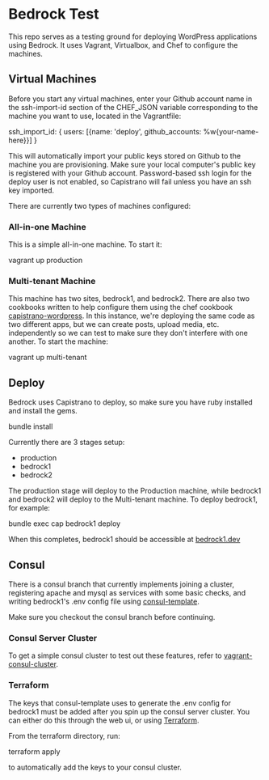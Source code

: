 # Bedrock Test

This repo serves as a testing ground for deploying WordPress applications using
Bedrock. It uses Vagrant, Virtualbox, and Chef to configure the machines.

## Virtual Machines

Before you start any virtual machines, enter your Github account name in the
ssh-import-id section of the CHEF_JSON variable corresponding to the machine
you want to use, located in the Vagrantfile:

  ssh_import_id: {
    users: [{name: 'deploy', github_accounts: %w{your-name-here}}]
  }

This will automatically import your public keys stored on Github to the machine
you are provisioning. Make sure your local computer's public key is registered
with your Github account. Password-based ssh login for the deploy user is not
enabled, so Capistrano will fail unless you have an ssh key imported.

There are currently two types of machines configured:

### All-in-one Machine

This is a simple all-in-one machine. To start it:

  vagrant up production

### Multi-tenant Machine

This machine has two sites, bedrock1, and bedrock2. There are also two
cookbooks written to help configure them using the chef cookbook
[capistrano-wordpress](https://github.com/adamkrone/chef-capistrano-wordpress).
In this instance, we're deploying the same code as two different apps, but we
can create posts, upload media, etc. independently so we can test to make sure
they don't interfere with one another. To start the machine:

  vagrant up multi-tenant

## Deploy

Bedrock uses Capistrano to deploy, so make sure you have ruby installed and
install the gems.

  bundle install

Currently there are 3 stages setup:

* production
* bedrock1
* bedrock2

The production stage will deploy to the Production machine, while bedrock1 and bedrock2
will deploy to the Multi-tenant machine. To deploy bedrock1, for example:

  bundle exec cap bedrock1 deploy

When this completes, bedrock1 should be accessible at [bedrock1.dev](http://bedrock1.dev)

## Consul

There is a consul branch that currently implements joining a cluster, registering
apache and mysql as services with some basic checks, and writing bedrock1's .env
config file using [consul-template](https://github.com/hashicorp/consul-template).

Make sure you checkout the consul branch before continuing.

### Consul Server Cluster

To get a simple consul cluster to test out these features, refer to
[vagrant-consul-cluster](https://github.com/adamkrone/vagrant-consul-cluster).

### Terraform

The keys that consul-template uses to generate the .env config for bedrock1 must
be added after you spin up the consul server cluster. You can either do this
through the web ui, or using [Terraform](https://terraform.io/).

From the terraform directory, run:

  terraform apply

to automatically add the keys to your consul cluster.
